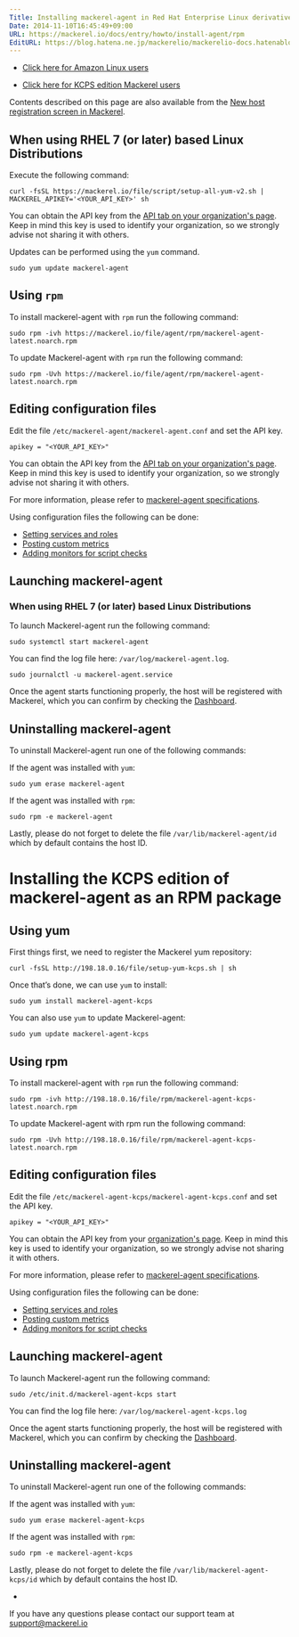 ```yaml
---
Title: Installing mackerel-agent in Red Hat Enterprise Linux derivatives
Date: 2014-11-10T16:45:49+09:00
URL: https://mackerel.io/docs/entry/howto/install-agent/rpm
EditURL: https://blog.hatena.ne.jp/mackerelio/mackerelio-docs.hatenablog.mackerel.io/atom/entry/8454420450073117128
---
```


- <p><a href="./amazon-linux">Click here for Amazon Linux users</a><p>
- <p><a href="#kcps">Click here for KCPS edition Mackerel users</a></p>

Contents described on this page are also available from the [New host registration screen in Mackerel](https://mackerel.io/my/instruction-agent).

<h2 id="v2">When using RHEL 7 (or later) based Linux Distributions</h2>

Execute the following command:

```
curl -fsSL https://mackerel.io/file/script/setup-all-yum-v2.sh | MACKEREL_APIKEY='<YOUR_API_KEY>' sh
```

You can obtain the API key from the [API tab on your organization's page](https://mackerel.io/my?tab=apikeys). Keep in mind this key is used to identify your organization, so we strongly advise not sharing it with others.

Updates can be performed using the `yum` command.

```
sudo yum update mackerel-agent
```

<h2 id="rpm">Using <code>rpm</code></h2>

To install mackerel-agent with `rpm` run the following command:

```
sudo rpm -ivh https://mackerel.io/file/agent/rpm/mackerel-agent-latest.noarch.rpm
```

To update Mackerel-agent with `rpm` run the following command:

```
sudo rpm -Uvh https://mackerel.io/file/agent/rpm/mackerel-agent-latest.noarch.rpm
```

<h2 id="config">Editing configuration files</h2>

Edit the file `/etc/mackerel-agent/mackerel-agent.conf` and set the API key.

```
apikey = "<YOUR_API_KEY>"
```

You can obtain the API key from the [API tab on your organization's page](https://mackerel.io/my?tab=apikeys). Keep in mind this key is used to identify your organization, so we strongly advise not sharing it with others.

For more information, please refer to [mackerel-agent specifications](https://mackerel.io/docs/entry/spec/agent).

Using configuration files the following can be done:

- [Setting services and roles](https://mackerel.io/docs/entry/spec/agent#setting-services-and-roles)
- [Posting custom metrics](https://mackerel.io/docs/entry/advanced/custom-metrics)
- [Adding monitors for script checks](https://mackerel.io/docs/entry/custom-checks)

<h2 id="start-agent">Launching mackerel-agent</h2>
<h3>When using RHEL 7 (or later) based Linux Distributions</h3>

To launch Mackerel-agent run the following command:

```
sudo systemctl start mackerel-agent
```

You can find the log file here: `/var/log/mackerel-agent.log`.

```
sudo journalctl -u mackerel-agent.service
```

Once the agent starts functioning properly, the host will be registered with Mackerel, which you can confirm by checking the [Dashboard](https://mackerel.io/my/dashboard).

<h2 id="uninstall">Uninstalling mackerel-agent</h2>

To uninstall Mackerel-agent run one of the following commands:

If the agent was installed with `yum`:

```
sudo yum erase mackerel-agent
```

If the agent was installed with `rpm`:

```
sudo rpm -e mackerel-agent
```

Lastly, please do not forget to delete the file `/var/lib/mackerel-agent/id` which by default contains the host ID.


<h1 id="kcps">Installing the KCPS edition of mackerel-agent as an RPM package</h1>


<h2 id="yum">Using yum</h2>

First things first, we need to register the Mackerel yum repository:

```
curl -fsSL http://198.18.0.16/file/setup-yum-kcps.sh | sh
```

Once that’s done, we can use `yum` to install:

```
sudo yum install mackerel-agent-kcps
```

You can also use `yum` to update Mackerel-agent:

```
sudo yum update mackerel-agent-kcps
```

<h2 id="rpm">Using rpm</h2>

To install mackerel-agent with `rpm` run the following command:

```
sudo rpm -ivh http://198.18.0.16/file/rpm/mackerel-agent-kcps-latest.noarch.rpm
```

To update Mackerel-agent with rpm run the following command:

```
sudo rpm -Uvh http://198.18.0.16/file/rpm/mackerel-agent-kcps-latest.noarch.rpm
```

<h2 id="config">Editing configuration files</h2>

Edit the file `/etc/mackerel-agent-kcps/mackerel-agent-kcps.conf` and set the API key.

```
apikey = "<YOUR_API_KEY>"
```

You can obtain the API key from your [organization's page](https://kcps-mackerel.io/my). Keep in mind this key is used to identify your organization, so we strongly advise not sharing it with others.

For more information, please refer to [mackerel-agent specifications](https://mackerel.io/docs/entry/spec/agent).

Using configuration files the following can be done:

- [Setting services and roles](https://mackerel.io/docs/entry/spec/agent#setting-services-and-roles)
- [Posting custom metrics](https://mackerel.io/docs/entry/advanced/custom-metrics)
- [Adding monitors for script checks](https://mackerel.io/docs/entry/custom-checks)

<h2 id="start-agent">Launching mackerel-agent</h2>

To launch Mackerel-agent run the following command:

```
sudo /etc/init.d/mackerel-agent-kcps start
```

You can find the log file here: `/var/log/mackerel-agent-kcps.log`

Once the agent starts functioning properly, the host will be registered with Mackerel, which you can confirm by checking the [Dashboard](https://kcps-mackerel.io/my/dashboard).

<h2 id="uninstall">Uninstalling mackerel-agent</h2>

To uninstall Mackerel-agent run one of the following commands:

If the agent was installed with `yum`:

```
sudo yum erase mackerel-agent-kcps
```

If the agent was installed with `rpm`:

```
sudo rpm -e mackerel-agent-kcps
```

Lastly, please do not forget to delete the file `/var/lib/mackerel-agent-kcps/id` which by default contains the host ID.

-

If you have any questions please contact our support team at support@mackerel.io
